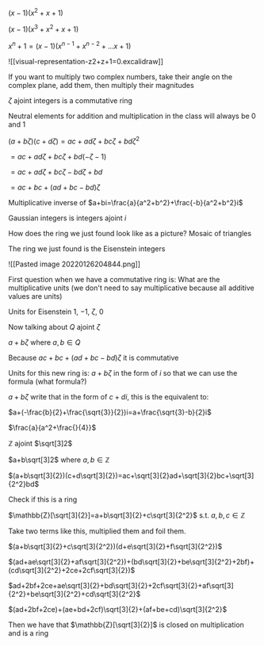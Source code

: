 $(x-1)(x^2+x+1)$

$(x-1)(x^3+x^2+x+1)$

$x^n+1=(x-1)(x^{n-1}+x^{n-2}+...x+1)$

![[visual-representation-z2+z+1=0.excalidraw]]

If you want to multiply two complex numbers, take their angle on the complex plane, add them, then multiply their magnitudes

$\zeta$ ajoint integers is a commutative ring

Neutral elements for addition and multiplication in the class will always be $0$ and $1$

$(a+b\zeta)(c+d\zeta)=ac+ad\zeta+bc\zeta+bd\zeta^2$

$=ac+ad\zeta+bc\zeta+bd(-\zeta-1)$

$=ac+ad\zeta+bc\zeta-bd\zeta+bd$

$=ac+bc+(ad+bc-bd)\zeta$

Multiplicative inverse of $a+bi=\frac{a}{a^2+b^2}+\frac{-b}{a^2+b^2}i$

Gaussian integers is integers ajoint $i$

How does the ring we just found look like as a picture? Mosaic of triangles

The ring we just found is the Eisenstein integers

![[Pasted image 20220126204844.png]]

First question when we have a commutative ring is: What are the multiplicative units (we don't need to say multiplicative because all additive values are units)

Units for Eisenstein $1$, $-1$, $\zeta$, $0$

Now talking about $Q$ ajoint $\zeta$

$a+b\zeta$ where $a,b\in Q$

Because $ac+bc+(ad+bc-bd)\zeta$ it is commutative

Units for this new ring is: $a+b\zeta$ in the form of $i$ so that we can use the formula (what formula?)

$a+b\zeta$ write that in the form of $c+di$, this is the equivalent to:

$a+(-\frac{b}{2}+\frac{\sqrt{3}}{2})i=a+\frac{\sqrt{3}-b}{2}i$

$\frac{a}{a^2+\frac{}{4}}$

$\mathbb{Z}$ ajoint $\sqrt[3]2$

$a+b\sqrt[3]2$ where $a,b\in\mathbb{Z}$

$(a+b\sqrt[3]{2})(c+d\sqrt[3]{2})=ac+\sqrt[3]{2}ad+\sqrt[3]{2}bc+\sqrt[3]{2^2}bd$

Check if this is a ring

$\mathbb{Z}[\sqrt[3]{2}]=a+b\sqrt[3]{2}+c\sqrt[3]{2^2}$ s.t. $a,b,c\in\mathbb{Z}$

Take two terms like this, multiplied them and foil them.

$(a+b\sqrt[3]{2}+c\sqrt[3]{2^2})(d+e\sqrt[3]{2}+f\sqrt[3]{2^2})$

$(ad+ae\sqrt[3]{2}+af\sqrt[3]{2^2})+(bd\sqrt[3]{2}+be\sqrt[3]{2^2}+2bf)+(cd\sqrt[3]{2^2}+2ce+2cf\sqrt[3]{2})$

$ad+2bf+2ce+ae\sqrt[3]{2}+bd\sqrt[3]{2}+2cf\sqrt[3]{2}+af\sqrt[3]{2^2}+be\sqrt[3]{2^2}+cd\sqrt[3]{2^2}$

$(ad+2bf+2ce)+(ae+bd+2cf)\sqrt[3]{2}+(af+be+cd)\sqrt[3]{2^2}$

Then we have that $\mathbb{Z}[\sqrt[3]{2}]$ is closed on multiplication and is a ring

